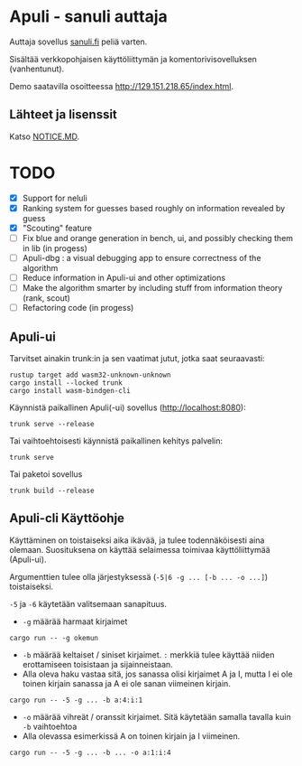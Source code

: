 # Apuli - sanuli auttaja

Auttaja sovellus [sanuli.fi](https://sanuli.fi) peliä varten.

Sisältää verkkopohjaisen käyttöliittymän ja komentorivisovelluksen (vanhentunut).

Demo saatavilla osoitteessa <http://129.151.218.65/index.html>.


## Lähteet ja lisenssit
Katso [NOTICE.MD](NOTICE.MD).


# TODO

- [x] Support for neluli
- [x] Ranking system for guesses based roughly on information revealed by guess
- [x] "Scouting" feature
- [ ] Fix blue and orange generation in bench, ui, and possibly checking them in lib (in progess)
- [ ] Apuli-dbg : a visual debugging app to ensure correctness of the algorithm
- [ ] Reduce information in Apuli-ui and other optimizations
- [ ] Make the algorithm smarter by including stuff from information theory (rank, scout)
- [ ] Refactoring code (in progess)

## Apuli-ui

Tarvitset ainakin trunk:in ja sen vaatimat jutut, jotka saat seuraavasti:

```
rustup target add wasm32-unknown-unknown
cargo install --locked trunk
cargo install wasm-bindgen-cli
```


Käynnistä paikallinen Apuli(-ui) sovellus (<http://localhost:8080>):

```shell
trunk serve --release
```

Tai vaihtoehtoisesti käynnistä paikallinen kehitys palvelin:

```shell
trunk serve
```
Tai paketoi sovellus

```shell
trunk build --release
```


## Apuli-cli Käyttöohje

Käyttäminen on toistaiseksi aika ikävää, ja tulee todennäköisesti aina olemaan.
Suosituksena on käyttää selaimessa toimivaa käyttöliittymää (Apuli-ui).

Argumenttien tulee olla järjestyksessä (`-5|6 -g ... [-b ... -o ...]`) toistaiseksi.

`-5` ja `-6` käytetään valitsemaan sanapituus.

* `-g` määrää harmaat kirjaimet
```shell
cargo run -- -g okemun
```
* `-b` määrää keltaiset / siniset kirjaimet. `:` merkkiä tulee käyttää niiden erottamiseen toisistaan ja sijainneistaan.
* Alla oleva haku vastaa sitä, jos sanassa olisi kirjaimet A ja I, mutta I ei ole toinen kirjain sanassa ja A ei ole sanan viimeinen kirjain.
```shell
cargo run -- -5 -g ... -b a:4:i:1
```
* `-o` määrää vihreät / oranssit kirjaimet. Sitä käytetään samalla tavalla kuin `-b` vaihtoehtoa
* Alla olevassa esimerkissä A on toinen kirjain ja I viimeinen.
```shell
cargo run -- -5 -g ... -b ... -o a:1:i:4
```
